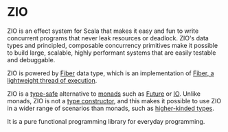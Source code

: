 # ZIO

ZIO is an effect system for Scala that makes it easy and fun to write concurrent programs that never leak resources or deadlock. ZIO's data types and principled, composable concurrency primitives make it possible to build large, scalable, highly performant systems that are easily testable and debuggable.

ZIO is powered by [Fiber](https://zio.dev/docs/datatypes/datatypes_fiber) data type, which is an implementation of [Fiber, a lightweight thread of execution](https://en.wikipedia.org/wiki/Fiber_(computer_science)).

ZIO is a [type-safe](https://en.wikipedia.org/wiki/Type_safety) alternative to [monads](https://en.wikipedia.org/wiki/Monad_(functional_programming)) such as [Future](https://docs.scala-lang.org/overviews/core/futures.html) or [IO](https://typelevel.org/cats-effect/datatypes/io.html). Unlike monads, ZIO is not a [type constructor](https://en.wikipedia.org/wiki/Type_constructor), and this makes it possible to use ZIO in a wider range of scenarios than monads, such as [higher-kinded types](https://en.wikipedia.org/wiki/Kind_(type_theory)).

It is a pure functional programming library for everyday programming.